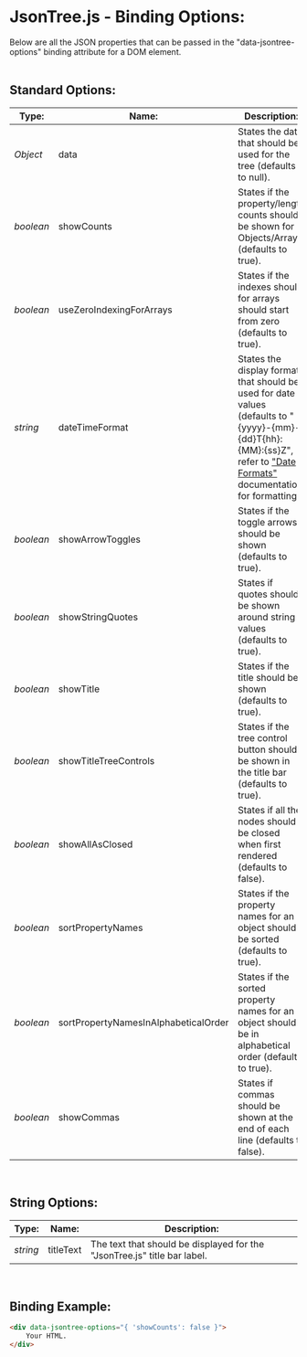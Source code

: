 # JsonTree.js - Binding Options:

Below are all the JSON properties that can be passed in the "data-jsontree-options" binding attribute for a DOM element.
<br>
<br>


## Standard Options:

| Type: | Name: | Description: |
| --- | --- | --- |
| *Object* | data | States the data that should be used for the tree (defaults to null). |
| *boolean* | showCounts | States if the property/length counts should be shown for Objects/Arrays (defaults to true). |
| *boolean* | useZeroIndexingForArrays | States if the indexes should for arrays should start from zero (defaults to true). |
| *string* | dateTimeFormat | States the display format that should be used for date values (defaults to "{yyyy}-{mm}-{dd}T{hh}:{MM}:{ss}Z", refer to ["Date Formats"](DATE_FORMATS.md) documentation for formatting). |
| *boolean* | showArrowToggles | States if the toggle arrows should be shown (defaults to true). |
| *boolean* | showStringQuotes | States if quotes should be shown around string values (defaults to true). |
| *boolean* | showTitle | States if the title should be shown (defaults to true). |
| *boolean* | showTitleTreeControls | States if the tree control button should be shown in the title bar (defaults to true). |
| *boolean* | showAllAsClosed | States if all the nodes should be closed when first rendered (defaults to false). |
| *boolean* | sortPropertyNames | States if the property names for an object should be sorted (defaults to true). |
| *boolean* | sortPropertyNamesInAlphabeticalOrder | States if the sorted property names for an object should be in alphabetical order (defaults to true). |
| *boolean* | showCommas | States if commas should be shown at the end of each line (defaults to false). |

<br>


## String Options:

| Type: | Name: | Description: |
| --- | --- | --- |
| *string* | titleText | The text that should be displayed for the "JsonTree.js" title bar label. |

<br>


## Binding Example:

```markdown
<div data-jsontree-options="{ 'showCounts': false }">
    Your HTML.
</div>
```